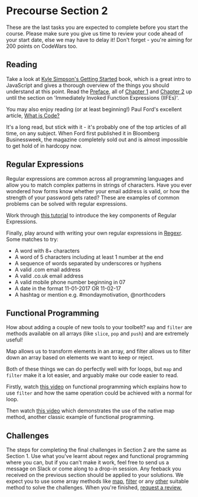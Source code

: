 # Precourse Section 2

These are the last tasks you are expected to complete before you start the course. Please make sure you give us time to review your code ahead of your start date, else we may have to delay it! Don't forget - you're aiming for 200 points on CodeWars too.

## Reading

Take a look at [Kyle Simpson's Getting Started](https://github.com/getify/You-Dont-Know-JS/blob/2nd-ed/getting-started/README.md) book, which is a great intro to JavaScript and gives a thorough overview of the things you should understand at this point. Read the [Preface](https://github.com/getify/You-Dont-Know-JS/blob/2nd-ed/preface.md), all of [Chapter 1](https://github.com/getify/You-Dont-Know-JS/blob/2nd-ed/getting-started/ch1.md) and [Chapter 2](https://github.com/getify/You-Dont-Know-JS/blob/2nd-ed/getting-started/ch2.md) up until the section on 'Immediately Invoked Function Expressions (IIFEs)'.

You may also enjoy reading (or at least beginning!) Paul Ford's excellent article, [What is Code?](http://www.bloomberg.com/graphics/2015-paul-ford-what-is-code/)

It's a long read, but stick with it - it's probably one of the top articles of all time, on any subject. When Ford first published it in Bloomberg Businessweek, the magazine completely sold out and is almost impossible to get hold of in hardcopy now.

## Regular Expressions

Regular expressions are common across all programming languages and allow you to match complex patterns in strings of characters. Have you ever wondered how forms know whether your email address is valid, or how the strength of your password gets rated? These are examples of common problems can be solved with regular expressions.

Work through [this tutorial](http://regexone.com/) to introduce the key components of Regular Expressions.

Finally, play around with writing your own regular expressions in [Regexr](http://regexr.com/). Some matches to try:

- A word with 8+ characters
- A word of 5 characters including at least 1 number at the end
- A sequence of words separated by underscores or hyphens
- A valid .com email address
- A valid .co.uk email address
- A valid mobile phone number beginning in 07
- A date in the format 11-01-2017 OR 11-02-17
- A hashtag or mention e.g. #mondaymotivation, @northcoders

## Functional Programming

How about adding a couple of new tools to your toolbelt? `map` and `filter` are methods available on all arrays (like `slice`, `pop` and `push`) and are extremely useful! 

Map allows us to transform elements in an array, and filter allows us to filter down an array based on elements we want to keep or reject.

Both of these things we can do perfectly well with for loops, but `map` and `filter` make it a lot easier, and arguably make our code easier to read.

Firstly, watch [this video](https://www.youtube.com/watch?annotation_id=9a10b561-1e8b-405b-a677-73c215d264fb&feature=cards&list=PL0zVEGEvSaeEd9hlmCXrk5yUyqUag-n84&src_vid=Wl98eZpkp-c&v=BMUiFMZr7vk) on functional programming which explains how to use `filter` and how the same operation could be achieved with a normal for loop.

Then watch [this video](https://www.youtube.com/watch?v=bCqtb-Z5YGQ&list=PL0zVEGEvSaeEd9hlmCXrk5yUyqUag-n84&index=2) which demonstrates the use of the native map method, another classic example of functional programming.

## Challenges

The steps for completing the final challenges in Section 2 are the same as Section 1. Use what you've learnt about regex and functional programming where you can, but if you can't make it work, feel free to send us a message on Slack or come along to a drop-in session. Any feeback you received on the previous section should be applied to your solutions. We expect you to use some array methods like [map](https://developer.mozilla.org/en-US/docs/Web/JavaScript/Reference/Global_Objects/Array/map), [filter](https://developer.mozilla.org/en-US/docs/Web/JavaScript/Reference/Global_Objects/Array/filter) or any [other](https://developer.mozilla.org/en-US/docs/Web/JavaScript/Reference/Global_Objects/Array#) suitable method to solve the challenges. When you're finished, <a href='https://us-central1-precourse-pushes.cloudfunctions.net/reviewme/?section=PRE-2' target='_blank'> request a review.</a>
